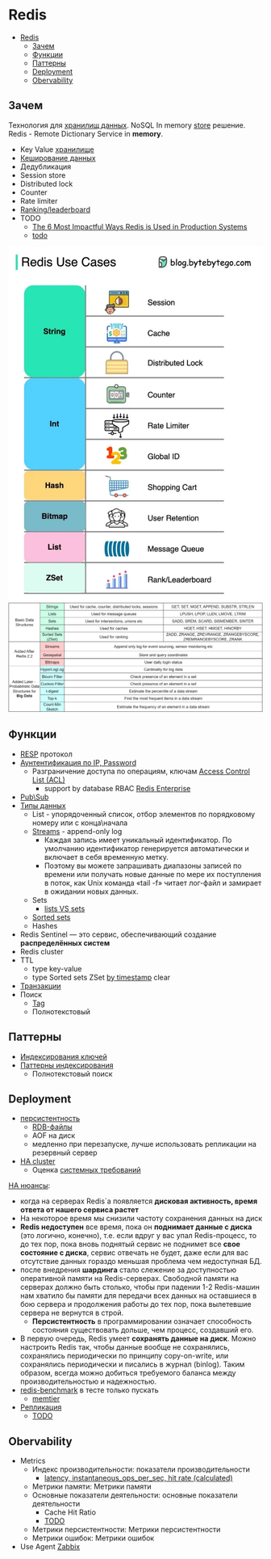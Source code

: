 # Redis

- [Redis](#redis)
	- [Зачем](#зачем)
	- [Функции](#функции)
	- [Паттерны](#паттерны)
	- [Deployment](#deployment)
	- [Obervability](#obervability)

## Зачем

Технология для [хранилищ данных](../../arch/system.class/store.md).
NoSQL In memory [store](../store.nosql.md) решение.
Redis - Remote Dictionary Service in __memory__.

- Key Value [хранилище](../store.md)
- [Кеширование данных](../../arch/ability/performance/performance.md)
- Дедубликация
- Session store
- Distributed lock
- Counter
- Rate limiter
- [Ranking/leaderboard](https://www.youtube.com/watch?v=a4yX7RUgTxI&ab_channel=ByteByteGo)
- TODO
  - [The 6 Most Impactful Ways Redis is Used in Production Systems](https://blog.bytebytego.com/p/the-6-most-impactful-ways-redis-is)
  - [todo](https://blog.bytebytego.com/p/redis-can-do-more-than-caching)
  
![redis usecase](../../img/technology/store/redis.usecase.webp)
![redis structures](../../img/technology/store/redis.structures.png)

## Функции

- [RESP](https://redis.io/docs/reference/protocol-spec/) протокол
- [Аунтентификация по IP, Password](https://netpoint-dc.com/blog/redis-security/)
  - Разграничение доступа по операциям, ключам [Access Control List (ACL)](https://redis.io/docs/management/security/acl/)
  	- support by database RBAC [Redis Enterprise](https://fcerbell.github.io//HowtomanageRBACsecuritywithACLandRole/)
- [Pub\Sub](https://habr.com/ru/post/456270/)
- [Типы данных](https://redis.io/docs/data-types/)
	- List - упорядоченный список, отбор элементов по порядковому номеру или с конца\начала
	- [Streams](https://habr.com/ru/post/456270/) - append-only log
      - Каждая запись имеет уникальный идентификатор. По умолчанию идентификатор генерируется автоматически и включает в себя временную метку.
      - Поэтому вы можете запрашивать диапазоны записей по времени или получать новые данные по мере их поступления в поток, как Unix команда «tail -f» читает лог-файл и замирает в ожидании новых данных.
	- Sets
    	- [lists VS sets](https://hashnode.com/post/differences-between-lists-and-sets-in-redis-ciojr30i401g3lh5364dkoqwv)
	- [Sorted sets](https://redis.io/docs/data-types/sorted-sets/)
	- Hashes
- Redis Sentinel — это сервис, обеспечивающий создание __распределённых систем__
- Redis cluster
- TTL
	- type key-value
	- type Sorted sets ZSet [by timestamp](https://stackoverflow.com/questions/74583970/can-redis-cache-store-the-time-to-live-ttl-for-each-items-in-a-list) clear
- [Транзакции](https://habr.com/ru/post/204354/)
- Поиск
	- [Tag](https://redis.io/docs/stack/search/reference/tags/)
	- Полнотекстовый

## Паттерны

- [Индексирования ключей](https://habr.com/ru/post/485672/)
- [Паттерны индексирования](https://habr.com/ru/post/485672/)
	- Полнотекстовый поиск

## Deployment

- [персистентность](https://redis.io/docs/management/persistence/)
	- [RDB-файлы](https://habr.com/ru/company/wunderfund/blog/685894/)
	- AOF на диск
	- медленно при перезапуске, лучше использовать репликации на резервный сервер
- [HA cluster](https://redis.io/docs/management/scaling/)
	- Оценка [системных требований](https://redis.com/modules/redis-search/redisearch-sizing-calculator/)

[HA нюансы](http://eax.me/redis/):

- когда на серверах Redis`а появляется __дисковая активность, время ответа от нашего сервиса растет__
- На некоторое время мы снизили частоту сохранения данных на диск
- __Redis недоступен__ все время, пока он __поднимает данные с диска__ (это логично, конечно), т.е. если вдруг у вас упал Redis-процесс, то до тех пор, пока вновь поднятый сервис не поднимет все __свое состояние с диска__, сервис отвечать не будет, даже если для вас отсутствие данных гораздо меньшая проблема чем недоступная БД.
- после внедрения __шардинга__ стало слежение за доступностью оперативной памяти на Redis-серверах. Свободной памяти на серверах должно быть столько, чтобы при падении 1-2 Redis-машин нам хватило бы памяти для передачи всех данных на оставшиеся в бою сервера и продолжения работы до тех пор, пока вылетевшие сервера не вернутся в строй.
	- __Персистентность__ в программировании означает способность состояния существовать дольше, чем процесс, создавший его.
- В первую очередь, Redis умеет __сохранять данные на диск__. Можно настроить Redis так, чтобы данные вообще не сохранялись, сохранялись периодически по принципу copy-on-write, или сохранялись периодически и писались в журнал (binlog). Таким образом, всегда можно добиться требуемого баланса между производительностью и надежностью.
- [redis-benchmark](https://redis.io/docs/management/optimization/benchmarks/) в тесте только пускать
	- [memtier](https://www.8host.com/blog/analiz-proizvoditelnosti-servera-redis-na-ubuntu-18-04/)
- [Репликация](https://habr.com/ru/company/wunderfund/blog/685894/)
	- [TODO](https://cloud.github.com/downloads/kondratovich/the-little-redis-book/redis-ru.pdf)

## Obervability

- Metrics
	- Индекс производительности: показатели производительности
		- [latency, instantaneous_ops_per_sec, hit rate (calculated)](https://russianblogs.com/article/7125451930/)
	- Метрики памяти: Метрики памяти
	- Основные показатели деятельности: основные показатели деятельности
		- Cache Hit Ratio
		- [TODO](https://scalegrid.io/blog/6-crucial-redis-monitoring-metrics/)
	- Метрики персистентности: Метрики персистентности
	- Метрики ошибок: Метрики ошибок
- Use Agent [Zabbix](https://habr.com/ru/company/first/blog/687916/)
